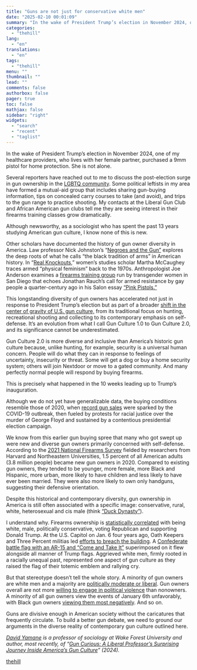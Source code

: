 ```yaml
---
title: "Guns are not just for conservative white men"
date: "2025-02-10 00:01:09"
summary: "In the wake of President Trump’s election in November 2024, one of my healthcare providers, who lives with her female partner, purchased a 9mm pistol for home protection. She is not alone. Several reporters have reached out to me to discuss the post-election surge in gun ownership in the LGBTQ..."
categories:
  - "thehill"
lang:
  - "en"
translations:
  - "en"
tags:
  - "thehill"
menu: ""
thumbnail: ""
lead: ""
comments: false
authorbox: false
pager: true
toc: false
mathjax: false
sidebar: "right"
widgets:
  - "search"
  - "recent"
  - "taglist"
---
```


In the wake of President Trump’s election in November 2024, one of my healthcare providers, who lives with her female partner, purchased a 9mm pistol for home protection. She is not alone.

Several reporters have reached out to me to discuss the post-election surge in gun ownership in the [LGBTQ community](https://www.inquirer.com/identity/guns-trump-lgbt-philadelphia-20250105.html). Some political leftists in my area have formed a mutual-aid group that includes sharing gun-buying information, tips on concealed carry courses to take (and avoid), and trips to the gun range to practice shooting. My contacts at the Liberal Gun Club and African American gun clubs tell me they are seeing interest in their firearms training classes grow dramatically.

Although newsworthy, as a sociologist who has spent the past 13 years studying American gun culture, I know none of this is new.

Other scholars have documented the history of gun owner diversity in America. Law professor Nick Johnston’s “[Negroes and the Gun”](https://www.prometheusbooks.com/9781616148393/negroes-and-the-gun/) explores the deep roots of what he calls “the black tradition of arms” in American history. In “[Real Knockouts](https://nyupress.org/9780814755778/real-knockouts/),” women’s studies scholar Martha McCaughey traces armed “physical feminism” back to the 1970s. Anthropologist Joe Anderson examines a [firearms training group](https://www.routledge.com/Gun-Rights-Activists-and-the-US-Culture-War-Embodied-Fantasies-of-the-Ethical-Warrior-in-Contemporary-Gun-Culture/Anderson/p/book/9781032560038?srsltid=AfmBOork7tpDEHX4vejY4fh_XsAmjBN_gOuY0-vrZvwsL9eECAC-LhhR) run by transgender women in San Diego that echoes Jonathan Rauch’s call for armed resistance by gay people a quarter-century ago in his Salon essay [“Pink Pistols.”](https://www.salon.com/2000/03/14/pistol/)

This longstanding diversity of gun owners has accelerated not just in response to President Trump’s election but as part of a broader [shift in the center of gravity of U.S. gun culture,](https://doi.org/10.1177/00027162231156292) from its traditional focus on hunting, recreational shooting and collecting to its contemporary emphasis on self-defense. It’s an evolution from what I call Gun Culture 1.0 to Gun Culture 2.0, and its significance cannot be underestimated.

Gun Culture 2.0 is more diverse and inclusive than America’s historic gun culture because, unlike hunting, for example, security is a universal human concern. People will do what they can in response to feelings of uncertainty, insecurity or threat. Some will get a dog or buy a home security system; others will join Nextdoor or move to a gated community. And many perfectly normal people will respond by buying firearms.

This is precisely what happened in the 10 weeks leading up to Trump’s inauguration.

Although we do not yet have generalizable data, the buying conditions resemble those of 2020, when [record gun sales](https://www.discoursemagazine.com/p/gun-culture-2-0-and-the-great-gun-buying-spree-of-2020) were sparked by the COVID-19 outbreak, then fueled by protests for racial justice over the murder of George Floyd and sustained by a contentious presidential election campaign.

We know from this earlier gun buying spree that many who got swept up were new and diverse gun owners primarily concerned with self-defense. According to the [2021 National Firearms Survey](https://doi.org/10.7326/M21-3423) fielded by researchers from Harvard and Northeastern Universities, 1.5 percent of all American adults (3.8 million people) became new gun owners in 2020. Compared to existing gun owners, they tended to be younger, more female, more Black and Hispanic, more urban, more likely to have children and less likely to have ever been married. They were also more likely to own only handguns, suggesting their defensive orientation.

Despite this historical and contemporary diversity, gun ownership in America is still often associated with a specific image: conservative, rural, white, heterosexual and cis male (think [“Duck Dynasty”](https://en.wikipedia.org/wiki/Duck_Dynasty)).

I understand why. Firearms ownership is [statistically correlated](https://global.oup.com/academic/product/the-gun-gap-9780190064839?cc=us&lang=en&) with being white, male, politically conservative, voting Republican and supporting Donald Trump. At the U.S. Capitol on Jan. 6 four years ago, Oath Keepers and Three Percent militias led [efforts to breach the building](https://www.theguardian.com/us-news/2022/jan/14/oath-keepers-leader-charges-armed-plot-us-capitol-attack). A [Confederate battle flag with an AR-15 and “Come and Take It”](https://www.cnn.com/2021/01/09/us/capitol-hill-insurrection-extremist-flags-soh/index.html) superimposed on it flew alongside all manner of Trump flags. Aggrieved white men, firmly rooted in a racially unequal past, represented one aspect of gun culture as they raised the flag of their totemic emblem and rallying cry.

But that stereotype doesn’t tell the whole story. A minority of gun owners are white men and a majority are [politically moderate or liberal](https://doi.org/10.1111/soin.12406). Gun owners overall are not more [willing to engage in political violence](https://jamanetwork.com/journals/jamanetworkopen/fullarticle/2817319) than nonowners. A minority of all gun owners view the events of January 6th unfavorably, with Black gun owners [viewing them most negatively](https://journals.sagepub.com/doi/10.1177/23780231221110124). And so on.

Guns are divisive enough in American society without the caricatures that frequently circulate. To build a better gun debate, we need to ground our arguments in the diverse reality of contemporary gun culture outlined here.

*[David Yamane](https://x.com/davidyamane?lang=en) is a professor of sociology at Wake Forest University and author, most recently, of “*[*Gun Curious: A Liberal Professor’s Surprising Journey Inside America’s Gun Culture*](https://guncurious.com/)*” (2024).*

[thehill](https://thehill.com/opinion/civil-rights/5131358-post-election-surge-in-gun-ownership/)
